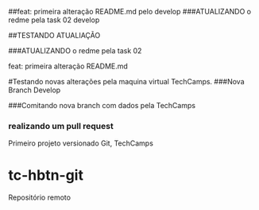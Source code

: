 ##feat: primeira alteração README.md pelo develop
###ATUALIZANDO o redme pela task 02 develop



##TESTANDO ATUALIAÇÃO

###ATUALIZANDO o redme pela task 02

feat: primeira alteração README.md


#Testando novas alterações pela maquina virtual TechCamps.
###Nova Branch Develop

###Comitando nova branch com dados pela TechCamps

### realizando um pull request
Primeiro projeto versionado Git, TechCamps
# tc-hbtn-git
Repositório remoto
